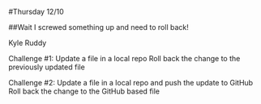 #Thursday 12/10

##Wait I screwed something up and need to roll back! 

Kyle Ruddy

Challenge #1:
Update a file in a local repo
Roll back the change to the previously updated file

Challenge #2:
Update a file in a local repo and push the update to GitHub
Roll back the change to the GitHub based file
